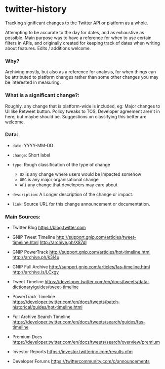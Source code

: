 # twitter-history
Tracking significant changes to the Twitter API or platform as a whole.

Attempting to be accurate to the day for dates, and as exhaustive as possible. Main purpose was to have a reference for when to use certain filters in APIs, and originally created for keeping track of dates when writing about features. Edits / additions welcome.

### Why? 

Archiving mostly, but also as a reference for analysis, for when things can be attributed to platform changes rather than some other changes you may be interested in measuring.

### What is a significant change?:

Roughly, any change that is platform-wide is included, eg: Major changes to UI like Retweet button. Policy tweaks to TOS, Developer agreement aren't in here, but maybe should be. Suggestions on classifying this better are welcome.

### Data:

* `date`: YYYY-MM-DD

* `change`: Short label

* `type`: Rough classification of the type of change
	- `UX` is any change where users would be impacted somehow
	- `ORG` is any major organisational change
	- `API` any change that developers may care about

* `description`: A Longer description of the change or impact.

* `link`: Source URL for this change announcement or documentation.

### Main Sources:

* Twitter Blog https://blog.twitter.com

* GNIP Tweet Timeline http://support.gnip.com/articles/tweet-timeline.html http://archive.ph/X87dl
* GNIP PowerTrack http://support.gnip.com/articles/hpt-timeline.html http://archive.ph/k3l4u
* GNIP Full Archive http://support.gnip.com/articles/fas-timeline.html http://archive.is/LCxgy

* Tweet Timeline https://developer.twitter.com/en/docs/tweets/data-dictionary/guides/tweet-timeline
* PowerTrack Timeline https://developer.twitter.com/en/docs/tweets/batch-historical/guides/hpt-timeline.html
* Full Archive Search Timeline https://developer.twitter.com/en/docs/tweets/search/guides/fas-timeline

* Premium Docs https://developer.twitter.com/en/docs/tweets/search/overview/premium

* Investor Reports https://investor.twitterinc.com/results.cfm
* Developer Forums https://twittercommunity.com/c/announcements

